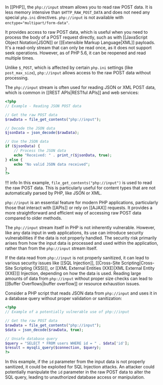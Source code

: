 In [[PHP]], the `php://input` stream allows you to read raw POST data. It is less memory intensive than `$HTTP_RAW_POST_DATA` and does not need any special `php.ini` directives. `php://input` is not available with `enctype="multipart/form-data"`.

It provides access to raw POST data, which is useful when you need to process the body of a POST request directly, such as with [[JavaScript Object Notation|JSON]] or [[Extensible Markup Language|XML]] payloads. It's a read-only stream that can only be read once, as it does not support seek operations. However, as of PHP 5.6, it can be reopened and read multiple times.

Unlike `$_POST`, which is affected by certain `php.ini` settings (like `post_max_size`), `php://input` allows access to the raw POST data without processing.

The `php://input` stream is often used for reading JSON or XML POST data, which is common in [[REST APIs|RESTful APIs]] and web services:

```php
<?php
// Example - Reading JSON POST data

// Get the raw POST data
$rawData = file_get_contents("php://input");

// Decode the JSON data
$jsonData = json_decode($rawData);

// Use the JSON data
if ($jsonData) {
    // Process the JSON data
    echo "Received: " . print_r($jsonData, true);
} else {
    echo "No valid JSON data received";
}
?>
```

!!! info
    In this example, `file_get_contents("php://input")` is used to read the raw POST data. This is particularly useful for content types that are not automatically parsed by PHP, like JSON or XML.

`php://input` is an essential feature for modern PHP applications, particularly those that interact with [[APIs]] or rely on [[AJAX]] requests. It provides a more straightforward and efficient way of accessing raw POST data compared to older methods.

The `php://input` stream itself in PHP is not inherently vulnerable. However, like any data input in web applications, its use can introduce security vulnerabilities if the data is not properly handled. The security risk primarily arises from how the input data is processed and used within the application, rather than from the `php://input` stream itself.

If the data read from `php://input` is not properly sanitized, it can lead to various security issues like [[SQL Injection]], [[Cross-Site Scripting|Cross-Site Scripting (XSS)]], or [[XML External Entities (XXE)|XML External Entity (XXE)]] Injection, depending on how the data is used. Reading large amounts of data from `php://input` without proper size checks can lead to [[Buffer Overflows|buffer overflow]] or resource exhaustion issues.

Consider a PHP script that reads JSON data from `php://input` and uses it in a database query without proper validation or sanitization:

```php
<?php
// Example of a potentially vulnerable use of php://input

// Get the raw POST data
$rawData = file_get_contents("php://input");
$data = json_decode($rawData, true);

// Unsafe database query
$query = "SELECT * FROM users WHERE id = " . $data['id'];
$result = mysqli_query($connection, $query);
?>
```

In this example, if the `id` parameter from the input data is not properly sanitized, it could be exploited for SQL Injection attacks. An attacker could potentially manipulate the `id` parameter in the raw POST data to alter the SQL query, leading to unauthorized database access or manipulation.

